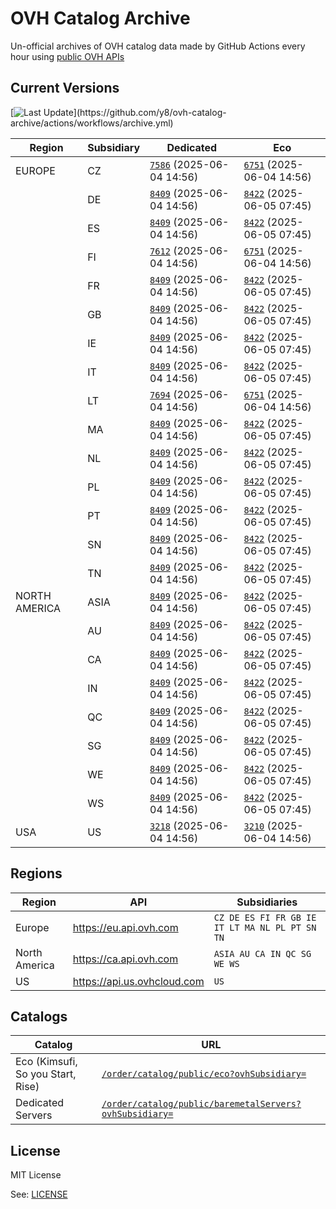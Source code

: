 # OVH Catalog Archive

Un-official archives of OVH catalog data made by GitHub Actions
every hour using [public OVH APIs](https://eu.api.ovh.com/console/?section=%2Forder&branch=v1#get-/order/catalog/public/eco)

## Current Versions

[![Last Update](https://img.shields.io/badge/dynamic/regex?url=https%3A%2F%2Fapi.github.com%2Frepos%2Fy8%2Fovh-catalog-archive%2Factions%2Fworkflows%2F161782612%2Fruns%3Fstatus%3Dcompleted%26per_page%3D1&search=%22run_started_at%22%5Cs*%3A%5Cs*%22(%5Cd%7B4%7D)-(%5Cd%7B2%7D)-(%5Cd%7B2%7D)T(%5Cd%7B2%7D)%3A(%5Cd%7B2%7D)(%3F%3A%3A(%5Cd%7B2%7D))%3F(%3F%3A%5C.%5Cd%2B)%3FZ%3F%22&replace=%241-%242-%243%20%40%20%244%3A%245&style=for-the-badge&label=last%20update&labelColor=%23000e9c&color=%23fff)](https://github.com/y8/ovh-catalog-archive/actions/workflows/archive.yml)

<!-- Do not change part below, it will be automatically replaced by GHA -->

<!-- Start status -->
<!-- generated at Thu Jun  5 07:45:48 UTC 2025 -->
| Region | Subsidiary | Dedicated | Eco |
|--------|------------ | --- | --- |
| EUROPE | CZ | [`7586`](metal/CZ.json) (2025-06-04 14:56) | [`6751`](eco/CZ.json) (2025-06-04 14:56) |
| | DE | [`8409`](metal/DE.json) (2025-06-04 14:56) | [`8422`](eco/DE.json) (2025-06-05 07:45) |
| | ES | [`8409`](metal/ES.json) (2025-06-04 14:56) | [`8422`](eco/ES.json) (2025-06-05 07:45) |
| | FI | [`7612`](metal/FI.json) (2025-06-04 14:56) | [`6751`](eco/FI.json) (2025-06-04 14:56) |
| | FR | [`8409`](metal/FR.json) (2025-06-04 14:56) | [`8422`](eco/FR.json) (2025-06-05 07:45) |
| | GB | [`8409`](metal/GB.json) (2025-06-04 14:56) | [`8422`](eco/GB.json) (2025-06-05 07:45) |
| | IE | [`8409`](metal/IE.json) (2025-06-04 14:56) | [`8422`](eco/IE.json) (2025-06-05 07:45) |
| | IT | [`8409`](metal/IT.json) (2025-06-04 14:56) | [`8422`](eco/IT.json) (2025-06-05 07:45) |
| | LT | [`7694`](metal/LT.json) (2025-06-04 14:56) | [`6751`](eco/LT.json) (2025-06-04 14:56) |
| | MA | [`8409`](metal/MA.json) (2025-06-04 14:56) | [`8422`](eco/MA.json) (2025-06-05 07:45) |
| | NL | [`8409`](metal/NL.json) (2025-06-04 14:56) | [`8422`](eco/NL.json) (2025-06-05 07:45) |
| | PL | [`8409`](metal/PL.json) (2025-06-04 14:56) | [`8422`](eco/PL.json) (2025-06-05 07:45) |
| | PT | [`8409`](metal/PT.json) (2025-06-04 14:56) | [`8422`](eco/PT.json) (2025-06-05 07:45) |
| | SN | [`8409`](metal/SN.json) (2025-06-04 14:56) | [`8422`](eco/SN.json) (2025-06-05 07:45) |
| | TN | [`8409`](metal/TN.json) (2025-06-04 14:56) | [`8422`](eco/TN.json) (2025-06-05 07:45) |
| NORTH AMERICA | ASIA | [`8409`](metal/ASIA.json) (2025-06-04 14:56) | [`8422`](eco/ASIA.json) (2025-06-05 07:45) |
| | AU | [`8409`](metal/AU.json) (2025-06-04 14:56) | [`8422`](eco/AU.json) (2025-06-05 07:45) |
| | CA | [`8409`](metal/CA.json) (2025-06-04 14:56) | [`8422`](eco/CA.json) (2025-06-05 07:45) |
| | IN | [`8409`](metal/IN.json) (2025-06-04 14:56) | [`8422`](eco/IN.json) (2025-06-05 07:45) |
| | QC | [`8409`](metal/QC.json) (2025-06-04 14:56) | [`8422`](eco/QC.json) (2025-06-05 07:45) |
| | SG | [`8409`](metal/SG.json) (2025-06-04 14:56) | [`8422`](eco/SG.json) (2025-06-05 07:45) |
| | WE | [`8409`](metal/WE.json) (2025-06-04 14:56) | [`8422`](eco/WE.json) (2025-06-05 07:45) |
| | WS | [`8409`](metal/WS.json) (2025-06-04 14:56) | [`8422`](eco/WS.json) (2025-06-05 07:45) |
| USA | US | [`3218`](metal/US.json) (2025-06-04 14:56) | [`3210`](eco/US.json) (2025-06-04 14:56) |
<!-- End status -->

## Regions

| Region        | API                           | Subsidiaries                                   |
| ------------- | ----------------------------- | ---------------------------------------------- |
| Europe        | <https://eu.api.ovh.com>      | `CZ DE ES FI FR GB IE IT LT MA NL PL PT SN TN` |
| North America | <https://ca.api.ovh.com>      | `ASIA AU CA IN QC SG WE WS`                    |
| US            | <https://api.us.ovhcloud.com> | `US`                                           |

## Catalogs

| Catalog | URL |
| --------------------------------- | ----------------------------------------------------------------------------------------------------------------------------------------------------------------- |
| Eco (Kimsufi, So you Start, Rise) | [`/order/catalog/public/eco?ovhSubsidiary=`](https://eu.api.ovh.com/console/?section=%2Forder&branch=v1#get-/order/catalog/public/eco)                            |
| Dedicated Servers                 | [`/order/catalog/public/baremetalServers?ovhSubsidiary=`](https://eu.api.ovh.com/console/?section=%2Forder&branch=v1#get-/order/catalog/public/baremetalServers)  |

## License

MIT License

See: [LICENSE](LICENSE.md)
